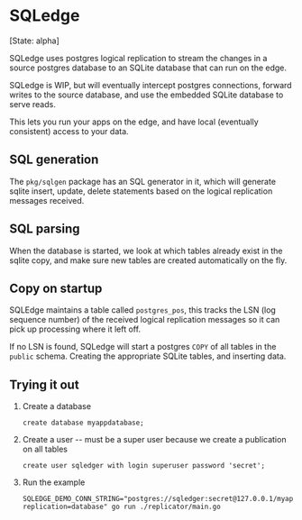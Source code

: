 # SQLedge

[State: alpha]

SQLedge uses postgres logical replication to stream the changes in a source postgres database to an SQLite database that can run on the edge.

SQLedge is WIP, but will eventually intercept postgres connections, forward writes to the source database, and use the embedded SQLite database to serve reads.

This lets you run your apps on the edge, and have local (eventually consistent) access to your data.

## SQL generation

The `pkg/sqlgen` package has an SQL generator in it, which will generate sqlite insert, update, delete statements based on the logical replication messages received.

## SQL parsing

When the database is started, we look at which tables already exist in the sqlite copy, and make sure new tables are created automatically on the fly.

## Copy on startup

SQLEdge maintains a table called `postgres_pos`, this tracks the LSN (log sequence number) of the received logical replication messages so it can pick up processing where it left
off.

If no LSN is found, SQLedge will start a postgres `COPY` of all tables in the `public` schema. Creating the appropriate SQLite tables, and inserting data.

## Trying it out

1. Create a database

   ```
   create database myappdatabase;
   ```

2. Create a user -- must be a super user because we create a publication on all tables

   ```
   create user sqledger with login superuser password 'secret';
   ```


3. Run the example

   ```
   SQLEDGE_DEMO_CONN_STRING="postgres://sqledger:secret@127.0.0.1/myappdatabase?replication=database" go run ./replicator/main.go
   ```

